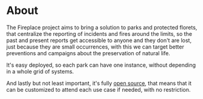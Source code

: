 # About

The Fireplace project aims to bring a solution to parks and protected florets,
that centralize the reporting of incidents and fires around the limits, so the
past and present reports get accessible to anyone and they don't are lost, just
because they are small occurrences, with this we can target better preventions
and campaigns about the preservation of natural life.

It's easy deployed, so each park can have one instance, without depending in a
whole grid of systems.

And lastly but not least important, it's fully
[open source](https://gitlab.com/joaoevangelista/fireplace), that means that it
can be customized to attend each use case if needed, with no restriction.
